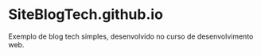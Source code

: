 # SiteBlogTech.github.io
Exemplo de blog tech simples, desenvolvido no curso de desenvolvimento web.
